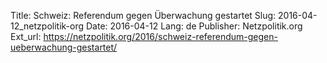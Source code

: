 Title: Schweiz: Referendum gegen Überwachung gestartet
Slug: 2016-04-12_netzpolitik-org
Date: 2016-04-12
Lang: de
Publisher: Netzpolitik.org
Ext_url: https://netzpolitik.org/2016/schweiz-referendum-gegen-ueberwachung-gestartet/